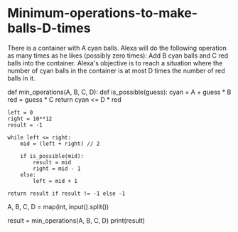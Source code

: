 # Minimum-operations-to-make-balls-D-times
There is a container with A cyan balls. Alexa will do the following operation as many times as he likes (possibly zero times): Add B cyan balls and C red balls into the container. Alexa's objective is to reach a situation where the number of cyan balls in the container is at most D times the number of red balls in it. 

def min_operations(A, B, C, D):
    def is_possible(guess):
        cyan = A + guess * B
        red = guess * C
        return cyan <= D * red

    left = 0
    right = 10**12 
    result = -1

    while left <= right:
        mid = (left + right) // 2

        if is_possible(mid):
            result = mid
            right = mid - 1
        else:
            left = mid + 1

    return result if result != -1 else -1

A, B, C, D = map(int, input().split())

result = min_operations(A, B, C, D)
print(result)
